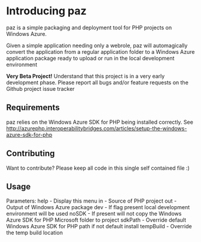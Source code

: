 Introducing paz
===============

paz is a simple packaging and deployment tool for PHP projects on Windows Azure.

Given a simple application needing only a webrole, paz will automagically convert the application from a regular application folder to a Windows Azure application package ready to upload or run in the local development environment

__Very Beta Project!__ 
Understand that this project is in a very early development phase. Please report all bugs and/or feature requests on the Github project issue tracker

Requirements
------------
paz relies on the Windows Azure SDK for PHP being installed correctly. See
http://azurephp.interoperabilitybridges.com/articles/setup-the-windows-azure-sdk-for-php

Contributing
------------
Want to contribute? Please keep all code in this single self contained file :) 

Usage
-----
Parameters:
       help - Display this menu
       in - Source of PHP project
       out - Output of Windows Azure package
       dev - If flag present local development environment will be used
       noSDK - If present will not copy the Windows Azure SDK for PHP Microsoft folder to project
       sdkPath - Override default Windows Azure SDK for PHP path if not default install
       tempBuild - Override the temp build location
